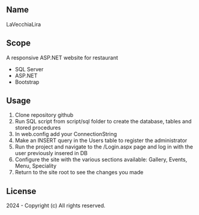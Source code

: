 ## Name
LaVecchiaLira

## Scope
A responsive ASP.NET website for restaurant
- SQL Server
- ASP.NET
- Bootstrap

## Usage
1. Clone repository github
2. Run SQL script from script/sql folder to create the database, tables and stored procedures<br>
3. In web.config add your ConnectionString<br>
4. Make an INSERT query in the Users table to register the administrator<br>
5. Run the project and navigate to the /Login.aspx page and log in with the user previously insered in DB<br>
6. Configure the site with the various sections available: Gallery, Events, Menu, Speciality<br>
7. Return to the site root to see the changes you made<br>

## License
2024 - Copyright (c) All rights reserved.
